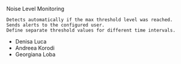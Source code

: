 Noise Level Monitoring

    Detects automatically if the max threshold level was reached.
    Sends alerts to the configured user.
    Define separate threshold values for different time intervals.

<ul>
<li> Denisa Luca </li>
<li> Andreea Korodi </li>
<li> Georgiana Loba </li>
</ul>
